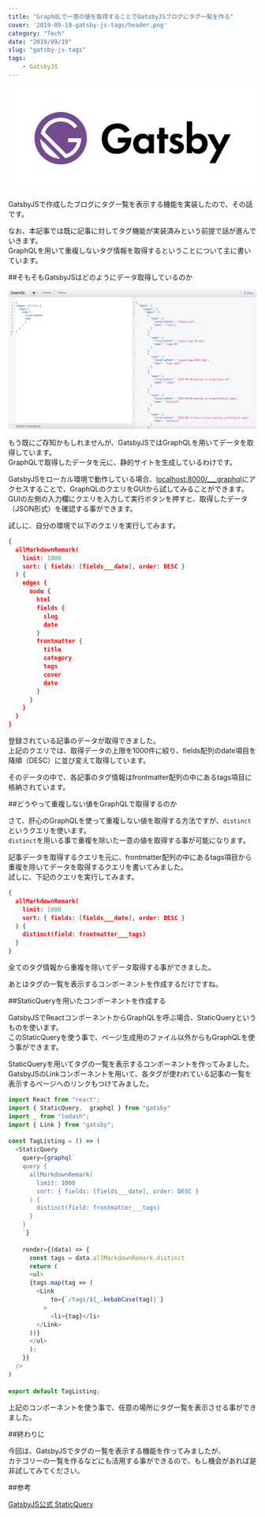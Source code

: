 ```yaml
---
title: "GraphQLで一意の値を取得することでGatsbyJSブログにタグ一覧を作る"
cover: '2019-09-19-gatsby-js-tags/header.png'
category: "Tech"
date: "2019/09/19"
slug: "gatsby-js-tags"
tags:
    - GatsbyJS
---
```


![GatsbyJS](./gatsby.png)

GatsbyJSで作成したブログにタグ一覧を表示する機能を実装したので、その話です。

なお、本記事では既に記事に対してタグ機能が実装済みという前提で話が進んでいきます。  
GraphQLを用いて重複しないタグ情報を取得するということについて主に書いています。  

##そもそもGatsbyJSはどのようにデータ取得しているのか

![GraphQL](./graphql-gui.png)

もう既にご存知かもしれませんが、GatsbyJSではGraphQLを用いてデータを取得しています。  
GraphQLで取得したデータを元に、静的サイトを生成しているわけです。

GatsbyJSをローカル環境で動作している場合、[localhost:8000/___graphql](http://localhost:8000/___graphql)にアクセスすることで、GraphQLのクエリをGUIから試してみることができます。  
GUIの左側の入力欄にクエリを入力して実行ボタンを押すと、取得したデータ（JSON形式）を確認する事ができます。  

試しに、自分の環境で以下のクエリを実行してみます。

```json
{
  allMarkdownRemark(
    limit: 1000
    sort: { fields: [fields___date], order: DESC }
  ) {
    edges {
      node {
        html
        fields {
          slug
          date
        }
        frontmatter {
          title
          category
          tags
          cover
          date
        }
      }
    }
  }
}
```

登録されている記事のデータが取得できました。  
上記のクエリでは、取得データの上限を1000件に絞り、fields配列のdate項目を降順（DESC）に並び変えて取得しています。

そのデータの中で、各記事のタグ情報はfrontmatter配列の中にあるtags項目に格納されています。  

##どうやって重複しない値をGraphQLで取得するのか

さて、肝心のGraphQLを使って重複しない値を取得する方法ですが、`distinct`というクエリを使います。  
`distinct`を用いる事で重複を除いた一意の値を取得する事が可能になります。

記事データを取得するクエリを元に、frontmatter配列の中にあるtags項目から重複を除いてデータを取得するクエリを書いてみました。  
試しに、下記のクエリを実行してみます。

```json
{
  allMarkdownRemark(
    limit: 1000
    sort: { fields: [fields___date], order: DESC }
  ) {
    distinct(field: frontmatter___tags)
  }
}
```

全てのタグ情報から重複を除いてデータ取得する事ができました。  

あとはタグの一覧を表示するコンポーネントを作成するだけですね。

##StaticQueryを用いたコンポーネントを作成する

GatsbyJSでReactコンポーネントからGraphQLを呼ぶ場合、StaticQueryというものを使います。  
このStaticQueryを使う事で、ページ生成用のファイル以外からもGraphQLを使う事ができます。

StaticQueryを用いてタグの一覧を表示するコンポーネントを作ってみました。  
GatsbyJSのLinkコンポーネントを用いて、各タグが使われている記事の一覧を表示するページへのリンクもつけてみました。

```javascript
import React from "react";
import { StaticQuery,  graphql } from "gatsby"
import _ from "lodash";
import { Link } from "gatsby";

const TagListing = () => (
  <StaticQuery
    query={graphql`
    query {
      allMarkdownRemark(
        limit: 1000
        sort: { fields: [fields___date], order: DESC }
      ) {
        distinct(field: frontmatter___tags)
      }
    }
    `}

    render={(data) => {
      const tags = data.allMarkdownRemark.distinct
      return (
      <ul>
      {tags.map(tag => (
        <Link
            to={`/tags/${_.kebabCase(tag)}`}
          >
            <li>{tag}</li>
        </Link>
      ))}
      </ul>
      );
    }}
  />
)

export default TagListing;
```

上記のコンポーネントを使う事で、任意の場所にタグ一覧を表示させる事ができました。

##終わりに

今回は、GatsbyJSでタグの一覧を表示する機能を作ってみましたが、  
カテゴリーの一覧を作るなどにも活用する事ができるので、もし機会があれば是非試してみてください。

##参考

[GatsbyJS公式 StaticQuery](https://www.gatsbyjs.org/docs/static-query/)
